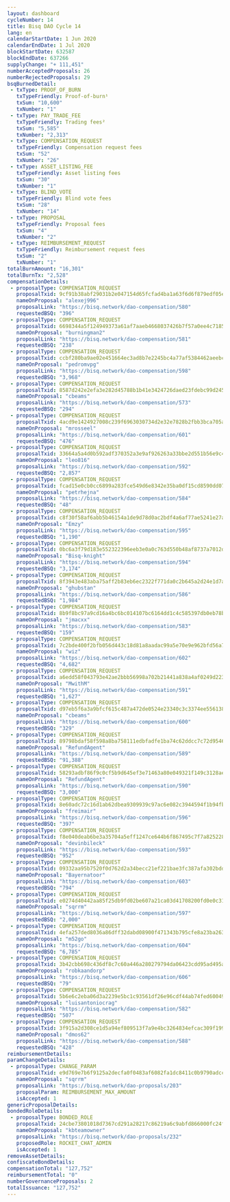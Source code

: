 ```yaml
---
layout: dashboard
cycleNumber: 14
title: Bisq DAO Cycle 14
lang: en
calendarStartDate: 1 Jun 2020
calendarEndDate: 1 Jul 2020
blockStartDate: 632587
blockEndDate: 637266
supplyChange: "+ 111,451"
numberAcceptedProposals: 26
numberRejectedProposals: 29
bsqBurnedDetail:
 - txType: PROOF_OF_BURN
   txTypeFriendly: Proof-of-burn¹
   txSum: "10,600"
   txNumber: "1"
 - txType: PAY_TRADE_FEE
   txTypeFriendly: Trading fees²
   txSum: "5,585"
   txNumber: "2,313"
 - txType: COMPENSATION_REQUEST
   txTypeFriendly: Compensation request fees
   txSum: "52"
   txNumber: "26"
 - txType: ASSET_LISTING_FEE
   txTypeFriendly: Asset listing fees
   txSum: "30"
   txNumber: "1"
 - txType: BLIND_VOTE
   txTypeFriendly: Blind vote fees
   txSum: "28"
   txNumber: "14"
 - txType: PROPOSAL
   txTypeFriendly: Proposal fees
   txSum: "4"
   txNumber: "2"
 - txType: REIMBURSEMENT_REQUEST
   txTypeFriendly: Reimbursement request fees
   txSum: "2"
   txNumber: "1"
totalBurnAmount: "16,301"
totalBurnTx: "2,528"
compensationDetails: 
 - proposalType: COMPENSATION_REQUEST
   proposalTxid: 9cf91b38abf29031b2e047154d65fcfad4ba1a63f6d6f879edf05e463d459f87
   nameOnProposal: "alexej996"
   proposalLink: "https://bisq.network/dao-compensation/580"
   requestedBSQ: "396"
 - proposalType: COMPENSATION_REQUEST
   proposalTxid: 6698344a5f124949373a61af7aaeb4668037426b7f57a0ee4c7185b031875e82
   nameOnProposal: "burningman2"
   proposalLink: "https://bisq.network/dao-compensation/581"
   requestedBSQ: "238"
 - proposalType: COMPENSATION_REQUEST
   proposalTxid: ccbf280ba9ae02e451664ec3ad8b7e2245bc4a77af5384462aeebc90da11ffa1
   nameOnProposal: "pedromvpg"
   proposalLink: "https://bisq.network/dao-compensation/598"
   requestedBSQ: "3,968"
 - proposalType: COMPENSATION_REQUEST
   proposalTxid: 8587d242e2efa3e282d45788b1b41e3424726daed23fdebc99d24542412028dc
   nameOnProposal: "cbeams"
   proposalLink: "https://bisq.network/dao-compensation/573"
   requestedBSQ: "294"
 - proposalType: COMPENSATION_REQUEST
   proposalTxid: 4acd9e1424927008c239f6963030734d2e32e7828b2fbb3bca705a469bec3201
   nameOnProposal: "mrosseel"
   proposalLink: "https://bisq.network/dao-compensation/601"
   requestedBSQ: "476"
 - proposalType: COMPENSATION_REQUEST
   proposalTxid: 33664a5a4d0b592adf370352a3e9af926263a33bbe2d551b56e9c491e5f7213b
   nameOnProposal: "leo816"
   proposalLink: "https://bisq.network/dao-compensation/592"
   requestedBSQ: "2,857"
 - proposalType: COMPENSATION_REQUEST
   proposalTxid: fcad15e0cb0cc6899a283fce549d6e8342e35ba0df15cd8590dd07e2d431fe56
   nameOnProposal: "petrhejna"
   proposalLink: "https://bisq.network/dao-compensation/584"
   requestedBSQ: "48"
 - proposalType: COMPENSATION_REQUEST
   proposalTxid: c8f30f58af6abb5b46154a1de9d78d0ac2bdf4a6af77ae5241e27a7499495d03
   nameOnProposal: "Emzy"
   proposalLink: "https://bisq.network/dao-compensation/595"
   requestedBSQ: "1,190"
 - proposalType: COMPENSATION_REQUEST
   proposalTxid: 0bc6a3f79d183e552322396eeb3e0a0c763d550b48af8737a7012ddd28d97090
   nameOnProposal: "Bisq-knight"
   proposalLink: "https://bisq.network/dao-compensation/594"
   requestedBSQ: "3,174"
 - proposalType: COMPENSATION_REQUEST
   proposalTxid: 8f3943e483aba75aff2b83eb6ec2322f771da0c2b645a2d24e1d7a9f60a296e2
   nameOnProposal: "ghubstan"
   proposalLink: "https://bisq.network/dao-compensation/586"
   requestedBSQ: "1,984"
 - proposalType: COMPENSATION_REQUEST
   proposalTxid: 8b9f8bc97a9cd16a4bc6bc014107bc6164dd1c4c585397db0eb78bfaec1f1088
   nameOnProposal: "jmacxx"
   proposalLink: "https://bisq.network/dao-compensation/583"
   requestedBSQ: "159"
 - proposalType: COMPENSATION_REQUEST
   proposalTxid: 7c2bde400f2bfb056d443c18d81a8aadac99a5e70e9e962bfd56a71ed3068d8f
   nameOnProposal: "wiz"
   proposalLink: "https://bisq.network/dao-compensation/602"
   requestedBSQ: "4,682"
 - proposalType: COMPENSATION_REQUEST
   proposalTxid: a6edd58f043793e42ae2bbb56998a702b21441a838a4af0249d223fc16d1b379
   nameOnProposal: "MwithM"
   proposalLink: "https://bisq.network/dao-compensation/591"
   requestedBSQ: "1,627"
 - proposalType: COMPENSATION_REQUEST
   proposalTxid: d97eb5f6a3a9bfcf615c487a472de0524e23340c3c3374ee5561387ef42759d3
   nameOnProposal: "cbeams"
   proposalLink: "https://bisq.network/dao-compensation/600"
   requestedBSQ: "329"
 - proposalType: COMPENSATION_REQUEST
   proposalTxid: 89798bdaf58f598a8ba758111edbfadfe1ba74c62ddcc7c72d95460ed598cc5a
   nameOnProposal: "RefundAgent"
   proposalLink: "https://bisq.network/dao-compensation/589"
   requestedBSQ: "91,388"
 - proposalType: COMPENSATION_REQUEST
   proposalTxid: 58293adbf86f9c0cf5b9d645ef3e71463a80e049321f149c3128ae5239813afb
   nameOnProposal: "RefundAgent"
   proposalLink: "https://bisq.network/dao-compensation/590"
   requestedBSQ: "3,000"
 - proposalType: COMPENSATION_REQUEST
   proposalTxid: 8e60adc72c16d1ab62dbea9309939c97ac6e082c3944594f1b94fb1d69944cbf
   nameOnProposal: "freimair"
   proposalLink: "https://bisq.network/dao-compensation/596"
   requestedBSQ: "397"
 - proposalType: COMPENSATION_REQUEST
   proposalTxid: f8e040deab6be3a35704a5eff1247ce644b6f867495c7f7a82522804586725a8
   nameOnProposal: "devinbileck"
   proposalLink: "https://bisq.network/dao-compensation/593"
   requestedBSQ: "952"
 - proposalType: COMPENSATION_REQUEST
   proposalTxid: 09332aa95b7520f0d762d2a34becc21ef221bae3fc387afa302bddd746beeea1
   nameOnProposal: "Bayernatoor"
   proposalLink: "https://bisq.network/dao-compensation/603"
   requestedBSQ: "794"
 - proposalType: COMPENSATION_REQUEST
   proposalTxid: e0274d40442aa85f25db9fd02be607a21ca03d41708200fd0e0c31b4b04c39aa
   nameOnProposal: "sqrrm"
   proposalLink: "https://bisq.network/dao-compensation/597"
   requestedBSQ: "2,000"
 - proposalType: COMPENSATION_REQUEST
   proposalTxid: 4efa257ded8036a86dff32dabd08900f471343b795cfe8a23ba263d55a9bcced
   nameOnProposal: "m52go"
   proposalLink: "https://bisq.network/dao-compensation/604"
   requestedBSQ: "6,785"
 - proposalType: COMPENSATION_REQUEST
   proposalTxid: 3b42cbb698c436df8c7c60a446a280279794da06423cdd95ad495a6b3894563a
   nameOnProposal: "robkaandorp"
   proposalLink: "https://bisq.network/dao-compensation/606"
   requestedBSQ: "79"
 - proposalType: COMPENSATION_REQUEST
   proposalTxid: 5b6e6c2eba06d3a2239e5bc1c93561df26e96cdf44ab74fed60049deeccf8a49
   nameOnProposal: "luisantoniocrag"
   proposalLink: "https://bisq.network/dao-compensation/582"
   requestedBSQ: "507"
 - proposalType: COMPENSATION_REQUEST
   proposalTxid: 3f915a2d308ce1d5a94ef809513f7a9e4bc3264834efcac309f19936c8771425
   nameOnProposal: "dmos62"
   proposalLink: "https://bisq.network/dao-compensation/588"
   requestedBSQ: "428"
reimbursementDetails: 
paramChangeDetails: 
 - proposalType: CHANGE_PARAM
   proposalTxid: e9d769e7b6f9125a2decfa0f0483af6082fa1dc8411c0b9790adcca622b29605
   nameOnProposal: "sqrrm"
   proposalLink: "https://bisq.network/dao-proposals/203"
   proposalParam: REIMBURSEMENT_MAX_AMOUNT
   isAccepted: 1
genericProposalDetails: 
bondedRoleDetails: 
 - proposalType: BONDED_ROLE
   proposalTxid: 24cbe73801018d7367cd291a28217c86219a6c9abfd866000fc24f9edb60607d
   nameOnProposal: "kbteamowner"
   proposalLink: "https://bisq.network/dao-proposals/232"
   proposedRole: ROCKET_CHAT_ADMIN
   isAccepted: 1
removeAssetDetails: 
confiscateBondDetails: 
compensationTotal: "127,752"
reimbursementTotal: "0"
numberGovernanceProposals: 2
totalIssuance: "127,752"
---
```

